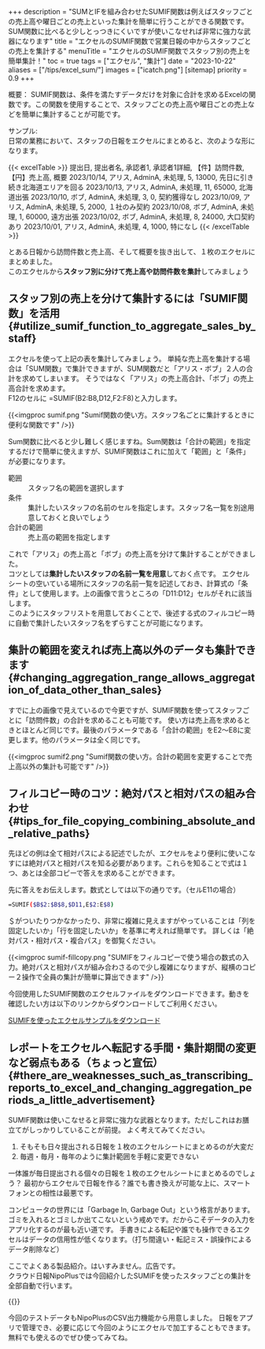 +++
description = "SUMとIFを組み合わせたSUMIF関数は例えばスタッフごとの売上高や曜日ごとの売上といった集計を簡単に行うことができる関数です。SUM関数に比べると少しとっつきにくいですが使いこなせれば非常に強力な武器になります"
title = "エクセルのSUMIF関数で営業日報の中からスタッフごとの売上を集計する"
menuTitle = "エクセルのSUMIF関数でスタッフ別の売上を簡単集計！"
toc = true
tags = ["エクセル",  "集計"]
date = "2023-10-22"
aliases = ["/tips/excel_sum/"]
images = ["icatch.png"]
[sitemap]
  priority = 0.9
+++

概要：
SUMIF関数は、条件を満たすデータだけを対象に合計を求めるExcelの関数です。この関数を使用することで、スタッフごとの売上高や曜日ごとの売上などを簡単に集計することが可能です。


サンプル:  
日常の業務において、スタッフの日報をエクセルにまとめると、次のような形になります。




{{< excelTable >}}
提出日, 提出者名, 承認者1, 承認者1詳細, 【件】訪問件数, 【円】売上高, 概要
2023/10/14, アリス, AdminA, 未処理, 5, 13000, 先日に引き続き北海道エリアを回る
2023/10/13, アリス, AdminA, 未処理, 11, 65000, 北海道出張
2023/10/10, ボブ, AdminA, 未処理, 3, 0, 契約獲得なし
2023/10/09, アリス, AdminA, 未処理, 5, 2000, １社のみ契約
2023/10/08, ボブ, AdminA, 未処理, 1, 60000, 遠方出張
2023/10/02, ボブ, AdminA, 未処理, 8, 24000, 大口契約あり
2023/10/01, アリス, AdminA, 未処理, 4, 1000, 特になし
{{< /excelTable >}}

とある日報から訪問件数と売上高、そして概要を抜き出して、１枚のエクセルにまとめました。  
このエクセルから**スタッフ別に分けて売上高や訪問件数を集計**してみましょう

## スタッフ別の売上を分けて集計するには「SUMIF関数」を活用{#utilize_sumif_function_to_aggregate_sales_by_staff}

エクセルを使って上記の表を集計してみましょう。
単純な売上高を集計する場合は「SUM関数」で集計できますが、SUM関数だと「アリス・ボブ」２人の合計を求めてしまいます。
そうではなく「アリス」の売上高合計、「ボブ」の売上高合計を求めます。  
F12のセルに =SUMIF(B2:B8,D12,F2:F8)と入力します。


{{<imgproc sumif.png "Sumif関数の使い方。スタッフ名ごとに集計するときに便利な関数です" />}}


Sum関数に比べると少し難しく感じますね。Sum関数は「合計の範囲」を指定するだけで簡単に使えますが、SUMIF関数はこれに加えて「範囲」と「条件」が必要になります。  


<dl class="basic">
<dt>範囲</dt>
<dd>スタッフ名の範囲を選択します</dd>
<dt>条件</dt>
<dd>集計したいスタッフの名前のセルを指定します。スタッフ名一覧を別途用意しておくと良いでしょう</dd>
<dt>合計の範囲</dt>
<dd>売上高の範囲を指定します</dd>
</dl>


これで「アリス」の売上高と「ボブ」の売上高を分けて集計することができました。  
コツとしては**集計したいスタッフの名前一覧を用意**しておく点です。
エクセルシートの空いている場所にスタッフの名前一覧を記述しておき、計算式の「条件」として使用します。上の画像で言うところの「D11:D12」セルがそれに該当します。  
このようにスタッフリストを用意しておくことで、後述する式のフィルコピー時に自動で集計したいスタッフ名をずらすことが可能になります。

## 集計の範囲を変えれば売上高以外のデータも集計できます{#changing_aggregation_range_allows_aggregation_of_data_other_than_sales}

すでに上の画像で見えているので今更ですが、SUMIF関数を使ってスタッフごとに「訪問件数」の合計を求めることも可能です。
使い方は売上高を求めるときとほとんど同じです。最後のパラメータである「合計の範囲」をE2〜E8に変更します。他のパラメータは全く同じです。

{{<imgproc sumif2.png "Sumif関数の使い方。合計の範囲を変更することで売上高以外の集計も可能です" />}}


## フィルコピー時のコツ：絶対パスと相対パスの組み合わせ{#tips_for_file_copying_combining_absolute_and_relative_paths}

先ほどの例は全て相対パスによる記述でしたが、エクセルをより便利に使いこなすには絶対パスと相対パスを知る必要があります。これらを知ることで式は１つ、あとは全部コピーで答えを求めることができます。

先に答えをお伝えします。数式としては以下の通りです。（セルE11の場合）

```bash
=SUMIF($B$2:$B$8,$D11,E$2:E$8)
```

＄がついたりつかなかったり、非常に複雑に見えますがやっていることは「列を固定したいか」「行を固定したいか」を基準に考えれば簡単です。
詳しくは「絶対パス・相対パス・複合パス」を御覧ください。

{{<imgproc sumif-fillcopy.png "SUMIFをフィルコピーで使う場合の数式の入力。絶対パスと相対パスが組み合わさるので少し複雑になりますが、縦横のコピー２操作で全員の集計が簡単に算出できます" />}}


今回使用したSUMIF関数のエクセルファイルをダウンロードできます。動きを確認したい方は以下のリンクからダウンロードしてご利用ください。

[SUMIFを使ったエクセルサンプルをダウンロード](sumif.xlsx)


## レポートをエクセルへ転記する手間・集計期間の変更など弱点もある（ちょっと宣伝）{#there_are_weaknesses_such_as_transcribing_reports_to_excel_and_changing_aggregation_periods_a_little_advertisement}

SUMIF関数は使いこなせると非常に強力な武器となります。ただしこれはお膳立てがしっかりしていることが前提。
よく考えてみてください。

1. そもそも日々提出される日報を１枚のエクセルシートにまとめるのが大変だ
2. 毎週・毎月・毎年のように集計範囲を手軽に変更できない

一体誰が毎日提出される個々の日報を１枚のエクセルシートにまとめるのでしょう？
最初からエクセルで日報を作る？誰でも書き換えが可能な上に、スマートフォンとの相性は最悪です。

コンピュータの世界には「Garbage In, Garbage Out」という格言があります。
ゴミを入れるとゴミしか出てこないという戒めです。だからこそデータの入力をアプリ化するのが最も近い道です。
手書きによる転記や誰でも操作できるエクセルはデータの信用性が低くなります。（打ち間違い・転記ミス・誤操作によるデータ削除など）

ここでよくある製品紹介。はいすみません。広告です。  
クラウド日報NipoPlusでは今回紹介したSUMIFを使ったスタッフごとの集計を全部自動で行います。

{{<icatch filename="sumif-app" msg="SUMIFを自動で" title="SUMIFと同様、スタッフごとに売上高や訪問件数を自動で振り分けて集計します" alice="guide">}}

今回のテストデータもNipoPlusのCSV出力機能から用意しました。
日報をアプリで管理でき、必要に応じて今回のようにエクセルで加工することもできます。
無料でも使えるのでぜひ使ってみてね。